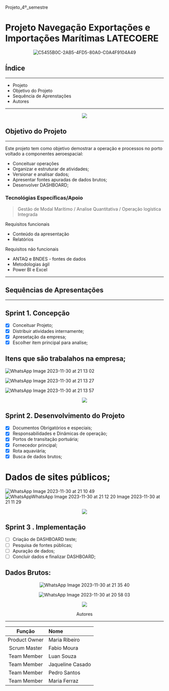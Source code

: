 Projeto_4º_semestre
# Projeto Navegação Exportações e Importações Marítimas LATECOERE 

<div align="center">

![C5455B0C-2AB5-4FD5-80A0-C0A4F9104A49](https://github.com/FabioMourahn/LateCoere_expo-imp/assets/142456922/dbc48f8c-e76d-4e09-8f9a-2cb9e95fbb17)

</div>

## Índice
_________________________________
* Projeto
* Objetivo do Projeto
* Sequência de Aprenstações
* Autores
________________________________

<p align="center">
 <img src="https://img.shields.io/badge/STATUS-CONCLUÍDO-green"/>
</p>

## Objetivo do Projeto
________________________________
Este projeto tem como objetivo demostrar a operação e processos no porto voltado a componentes aeroespacial:
* Conceituar operações
* Organizar e estruturar de atividades;
* Versionar e analisar dados;
* Apresentar fontes apuradas de dados brutos;
* Desenvolver DASHBOARD;


 ### Tecnológias Específicas/Apoio
> Gestão de Modal Marítimo / Analise Quantitativa / Operação logística Integrada 


Requisitos funcionais 
- Conteúdo da apresentação   
- Relatórios 

Requisitos não funcionais
- ANTAQ e BNDES - fontes de dados
- Metodologias ágil
- Power BI e Excel

________________________________
## Sequências de Apresentações
________________________________
## Sprint 1. Concepção
- [X] Conceituar Projeto;
- [X] Distribuir atividades internamente;
- [X] Apresetação da empresa;
- [X] Escolher item principal para analise;

<p align="left">

## Itens que são trabalahos na empresa;

![WhatsApp Image 2023-11-30 at 21 13 02](https://github.com/FabioMourahn/LateCoere_expo-imp/assets/142456922/4faf1750-7140-4ba1-85d4-3d8c7af5839d)

![WhatsApp Image 2023-11-30 at 21 13 27](https://github.com/FabioMourahn/LateCoere_expo-imp/assets/142456922/ea207ad7-05fd-4226-ab88-ed3ad2d7db5d)
 
![WhatsApp Image 2023-11-30 at 21 13 57](https://github.com/FabioMourahn/LateCoere_expo-imp/assets/142456922/11e7accb-f86c-4c9e-80e8-64ba4a2e5870)

</d>

<p align="center">
 <img src="https://img.shields.io/badge/STATUS-CONCLUÍDO-green"/>
</p>

## Sprint 2. Desenvolvimento do Projeto
- [X] Documentos Obrigatórios e especiais;
- [X] Responsabilidades e Dinâmicas de operação;
- [X] Portos de transitação portuária;
- [X] Fornecedor principal;
- [X] Rota aquaviária;
- [X] Busca de dados brutos;

<p align="center">

# Dados de sites públicos;

![WhatsApp Image 2023-11-30 at 21 10 49](https://github.com/FabioMourahn/LateCoere_expo-imp/assets/142456922/dbc82bae-e737-4b13-8a4f-4b04bb38ee4f)
![WhatsApp![WhatsApp Image 2023-11-30 at 21 12 20](https://github.com/FabioMourahn/LateCoere_expo-imp/assets/142456922/08c7b47a-3614-4f15-bf18-472081ec142b)
 Image 2023-11-30 at 21 11 29](https://github.com/FabioMourahn/LateCoere_expo-imp/assets/142456922/f30c8633-7838-4c1a-99a9-4c0b5bb1a61f)

</d>

<p align="center">
 <img src="https://img.shields.io/badge/STATUS-CONCLUÍDO-green"/>
</p>
      
## Sprint 3 . Implementação
- [ ] Criação de DASHBOARD teste;
- [ ] Pesquisa de fontes públicas;
- [ ] Apuração de dados;
- [ ] Concluir dados e finalizar DASHBOARD;

## Dados Brutos:

<div align="center"
 
![WhatsApp Image 2023-11-30 at 21 35 40](https://github.com/FabioMourahn/LateCoere_expo-imp/assets/142456922/a0214db1-26e1-4c8e-838f-441a88b8c8a3)

![WhatsApp Image 2023-11-30 at 20 58 03](https://github.com/FabioMourahn/LateCoere_expo-imp/assets/142456922/477458a1-84f9-4f32-965d-2ad6ac8269e0)

</div>

<p align="center">
 <img src="https://img.shields.io/badge/STATUS-EM_ANDAMENTO-yellow"/>
</p>


<div align="center"

## Autores
_________________________________________

|    Função     | Nome           |                                                                                                                                                                                                                                            
| :-----------: | :--------------|
| Product Owner | Maria Ribeiro  |
| Scrum Master  | Fabio Moura    |
| Team Member   | Luan Souza     |
|  Team Member  | Jaqueline Casado | 
|  Team Member  | Pedro Santos    |       
|  Team Member  | Maria Ferraz    |

</div>
